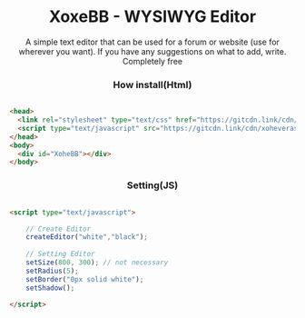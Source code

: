 <div align="center"> <h1>XoxeBB - WYSIWYG Editor</h1> </div>
<div align="center"> A simple text editor that can be used for a forum or website (use for wherever you want). If you have any suggestions on what to add, write. Completely free </div>

<div align="center"> <h3> How install(Html) </h3> </div>

```html

<head>
  <link rel="stylesheet" type="text/css" href="https://gitcdn.link/cdn/xoheveras/XoheBB/main/vendor/css/XoheBBEditor.css">
  <script type="text/javascript" src="https://gitcdn.link/cdn/xoheveras/XoheBB/main/vendor/js/createEditor.js"></script>
</head>
<body>
  <div id="XoheBB"></div>
</body>

```

<div align="center"> <h3> Setting(JS) </h3> </div>

```html

<script type="text/javascript">

	// Create Editor
	createEditor("white","black");
  
	// Setting Editor
	setSize(800, 300); // not necessary
	setRadius(5);
	setBorder("0px solid white");
	setShadow();
  
</script>

```
